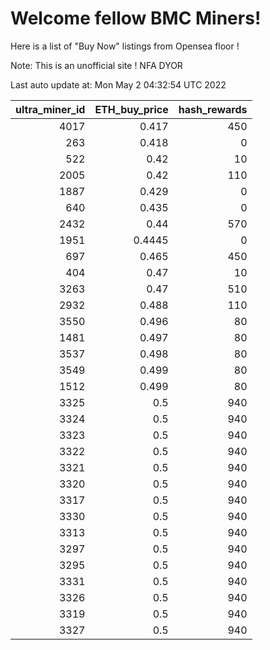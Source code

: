 # Welcome fellow BMC Miners!
Here is a list of "Buy Now" listings from Opensea floor !

Note: This is an unofficial site ! NFA DYOR


Last auto update at: Mon May  2 04:32:54 UTC 2022


|   ultra_miner_id |   ETH_buy_price |   hash_rewards |
|-----------------:|----------------:|---------------:|
|             4017 |          0.417  |            450 |
|              263 |          0.418  |              0 |
|              522 |          0.42   |             10 |
|             2005 |          0.42   |            110 |
|             1887 |          0.429  |              0 |
|              640 |          0.435  |              0 |
|             2432 |          0.44   |            570 |
|             1951 |          0.4445 |              0 |
|              697 |          0.465  |            450 |
|              404 |          0.47   |             10 |
|             3263 |          0.47   |            510 |
|             2932 |          0.488  |            110 |
|             3550 |          0.496  |             80 |
|             1481 |          0.497  |             80 |
|             3537 |          0.498  |             80 |
|             3549 |          0.499  |             80 |
|             1512 |          0.499  |             80 |
|             3325 |          0.5    |            940 |
|             3324 |          0.5    |            940 |
|             3323 |          0.5    |            940 |
|             3322 |          0.5    |            940 |
|             3321 |          0.5    |            940 |
|             3320 |          0.5    |            940 |
|             3317 |          0.5    |            940 |
|             3330 |          0.5    |            940 |
|             3313 |          0.5    |            940 |
|             3297 |          0.5    |            940 |
|             3295 |          0.5    |            940 |
|             3331 |          0.5    |            940 |
|             3326 |          0.5    |            940 |
|             3319 |          0.5    |            940 |
|             3327 |          0.5    |            940 |